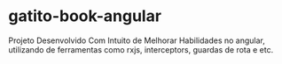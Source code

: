 # gatito-book-angular
Projeto Desenvolvido Com Intuito de Melhorar Habilidades no angular, utilizando de ferramentas como rxjs, interceptors, guardas de rota e etc.
